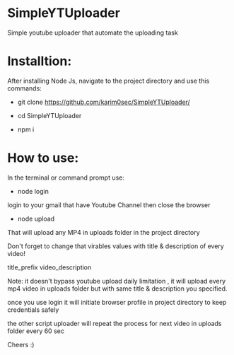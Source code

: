 # SimpleYTUploader

Simple youtube uploader that automate the uploading task

# Installtion:
After installing Node Js, navigate to the project directory and use this commands:

+ git clone https://github.com/karim0sec/SimpleYTUploader/

+ cd SimpleYTUploader

+ npm i

# How to use:


In the terminal or command prompt use:

+ node login

login to your gmail that have Youtube Channel then close the browser

+ node upload

That will upload any MP4 in uploads folder in the project directory


Don't forget to change that virables values with title & description of every video!

title_prefix
video_description

Note: it doesn't bypass youtube upload daily limitation ,
it will upload every mp4 video in uploads folder but with same title & description you specified.

once you use login it will initiate browser profile in project directory to keep credentials safely

the other script uploader will repeat the process for next video in uploads folder every 60 sec


Cheers :)
